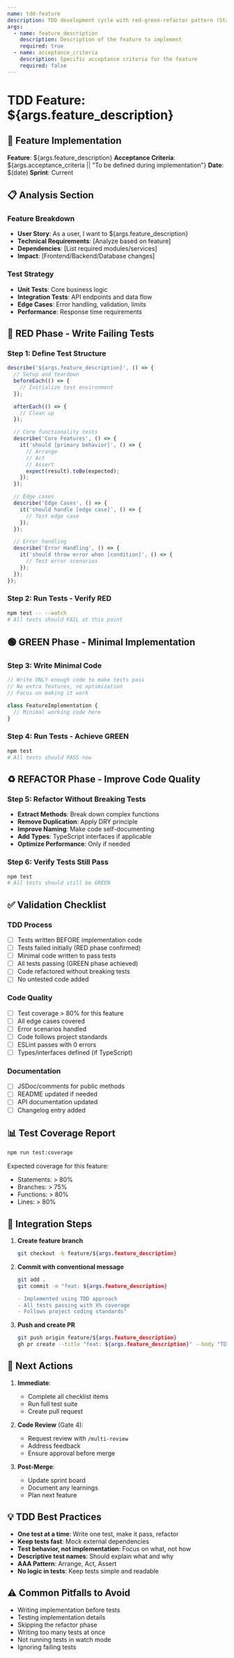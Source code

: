```yaml
---
name: tdd-feature
description: TDD development cycle with red-green-refactor pattern (Stage 3)
args:
  - name: feature_description
    description: Description of the feature to implement
    required: true
  - name: acceptance_criteria
    description: Specific acceptance criteria for the feature
    required: false
---
```


# TDD Feature: ${args.feature_description}

## 🎯 Feature Implementation

**Feature**: ${args.feature_description}
**Acceptance Criteria**: ${args.acceptance_criteria || "To be defined during implementation"}
**Date**: $(date)
**Sprint**: Current

## 📋 Analysis Section

### Feature Breakdown
- **User Story**: As a user, I want to ${args.feature_description}
- **Technical Requirements**: [Analyze based on feature]
- **Dependencies**: [List required modules/services]
- **Impact**: [Frontend/Backend/Database changes]

### Test Strategy
- **Unit Tests**: Core business logic
- **Integration Tests**: API endpoints and data flow
- **Edge Cases**: Error handling, validation, limits
- **Performance**: Response time requirements

## 🔴 RED Phase - Write Failing Tests

### Step 1: Define Test Structure
```javascript
describe('${args.feature_description}', () => {
  // Setup and teardown
  beforeEach(() => {
    // Initialize test environment
  });

  afterEach(() => {
    // Clean up
  });

  // Core functionality tests
  describe('Core Features', () => {
    it('should [primary behavior]', () => {
      // Arrange
      // Act
      // Assert
      expect(result).toBe(expected);
    });
  });

  // Edge cases
  describe('Edge Cases', () => {
    it('should handle [edge case]', () => {
      // Test edge case
    });
  });

  // Error handling
  describe('Error Handling', () => {
    it('should throw error when [condition]', () => {
      // Test error scenarios
    });
  });
});
```

### Step 2: Run Tests - Verify RED
```bash
npm test -- --watch
# All tests should FAIL at this point
```

## 🟢 GREEN Phase - Minimal Implementation

### Step 3: Write Minimal Code
```javascript
// Write ONLY enough code to make tests pass
// No extra features, no optimization
// Focus on making it work

class FeatureImplementation {
  // Minimal working code here
}
```

### Step 4: Run Tests - Achieve GREEN
```bash
npm test
# All tests should PASS now
```

## ♻️ REFACTOR Phase - Improve Code Quality

### Step 5: Refactor Without Breaking Tests
- **Extract Methods**: Break down complex functions
- **Remove Duplication**: Apply DRY principle
- **Improve Naming**: Make code self-documenting
- **Add Types**: TypeScript interfaces if applicable
- **Optimize Performance**: Only if needed

### Step 6: Verify Tests Still Pass
```bash
npm test
# All tests should still be GREEN
```

## ✅ Validation Checklist

### TDD Process
- [ ] Tests written BEFORE implementation code
- [ ] Tests failed initially (RED phase confirmed)
- [ ] Minimal code written to pass tests
- [ ] All tests passing (GREEN phase achieved)
- [ ] Code refactored without breaking tests
- [ ] No untested code added

### Code Quality
- [ ] Test coverage > 80% for this feature
- [ ] All edge cases covered
- [ ] Error scenarios handled
- [ ] Code follows project standards
- [ ] ESLint passes with 0 errors
- [ ] Types/interfaces defined (if TypeScript)

### Documentation
- [ ] JSDoc/comments for public methods
- [ ] README updated if needed
- [ ] API documentation updated
- [ ] Changelog entry added

## 📊 Test Coverage Report

```bash
npm run test:coverage
```

Expected coverage for this feature:
- Statements: > 80%
- Branches: > 75%
- Functions: > 80%
- Lines: > 80%

## 🚀 Integration Steps

1. **Create feature branch**
   ```bash
   git checkout -b feature/${args.feature_description}
   ```

2. **Commit with conventional message**
   ```bash
   git add .
   git commit -m "feat: ${args.feature_description}

   - Implemented using TDD approach
   - All tests passing with X% coverage
   - Follows project coding standards"
   ```

3. **Push and create PR**
   ```bash
   git push origin feature/${args.feature_description}
   gh pr create --title "feat: ${args.feature_description}" --body "TDD implementation complete"
   ```

## 📝 Next Actions

1. **Immediate**:
   - Complete all checklist items
   - Run full test suite
   - Create pull request

2. **Code Review** (Gate 4):
   - Request review with `/multi-review`
   - Address feedback
   - Ensure approval before merge

3. **Post-Merge**:
   - Update sprint board
   - Document any learnings
   - Plan next feature

## 💡 TDD Best Practices

- **One test at a time**: Write one test, make it pass, refactor
- **Keep tests fast**: Mock external dependencies
- **Test behavior, not implementation**: Focus on what, not how
- **Descriptive test names**: Should explain what and why
- **AAA Pattern**: Arrange, Act, Assert
- **No logic in tests**: Keep tests simple and readable

## ⚠️ Common Pitfalls to Avoid

- Writing implementation before tests
- Testing implementation details
- Skipping the refactor phase
- Writing too many tests at once
- Not running tests in watch mode
- Ignoring failing tests